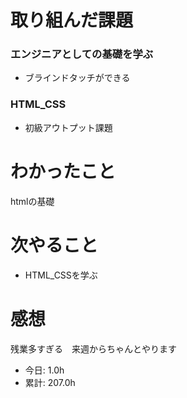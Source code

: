 # 取り組んだ課題
### エンジニアとしての基礎を学ぶ
* ブラインドタッチができる
### HTML_CSS
* 初級アウトプット課題
# わかったこと
htmlの基礎
# 次やること
* HTML_CSSを学ぶ
# 感想
残業多すぎる　来週からちゃんとやります
* 今日: 1.0h
* 累計: 207.0h
